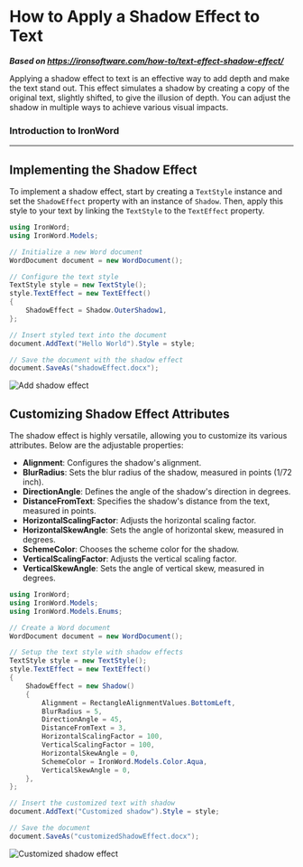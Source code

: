 # How to Apply a Shadow Effect to Text

***Based on <https://ironsoftware.com/how-to/text-effect-shadow-effect/>***


Applying a shadow effect to text is an effective way to add depth and make the text stand out. This effect simulates a shadow by creating a copy of the original text, slightly shifted, to give the illusion of depth. You can adjust the shadow in multiple ways to achieve various visual impacts.

<h3>Introduction to IronWord</h3>

-------------------------------

## Implementing the Shadow Effect

To implement a shadow effect, start by creating a `TextStyle` instance and set the `ShadowEffect` property with an instance of `Shadow`. Then, apply this style to your text by linking the `TextStyle` to the `TextEffect` property.

```cs
using IronWord;
using IronWord.Models;

// Initialize a new Word document
WordDocument document = new WordDocument();

// Configure the text style
TextStyle style = new TextStyle();
style.TextEffect = new TextEffect()
{
    ShadowEffect = Shadow.OuterShadow1,
};

// Insert styled text into the document
document.AddText("Hello World").Style = style;

// Save the document with the shadow effect
document.SaveAs("shadowEffect.docx");
```

<div class="content-img-align-center">
    <div class="center-image-wrapper">
         <img src="https://ironsoftware.com/static-assets/word/how-to/text-effect-shadow-effect/shadow-effect.webp" alt="Add shadow effect" class="img-responsive add-shadow">
    </div>
</div>

## Customizing Shadow Effect Attributes

The shadow effect is highly versatile, allowing you to customize its various attributes. Below are the adjustable properties:

- **Alignment**: Configures the shadow's alignment.
- **BlurRadius**: Sets the blur radius of the shadow, measured in points (1/72 inch).
- **DirectionAngle**: Defines the angle of the shadow's direction in degrees.
- **DistanceFromText**: Specifies the shadow's distance from the text, measured in points.
- **HorizontalScalingFactor**: Adjusts the horizontal scaling factor.
- **HorizontalSkewAngle**: Sets the angle of horizontal skew, measured in degrees.
- **SchemeColor**: Chooses the scheme color for the shadow.
- **VerticalScalingFactor**: Adjusts the vertical scaling factor.
- **VerticalSkewAngle**: Sets the angle of vertical skew, measured in degrees.

```cs
using IronWord;
using IronWord.Models;
using IronWord.Models.Enums;

// Create a Word document
WordDocument document = new WordDocument();

// Setup the text style with shadow effects
TextStyle style = new TextStyle();
style.TextEffect = new TextEffect()
{
    ShadowEffect = new Shadow()
    {
        Alignment = RectangleAlignmentValues.BottomLeft,
        BlurRadius = 5,
        DirectionAngle = 45,
        DistanceFromText = 3,
        HorizontalScalingFactor = 100,
        VerticalScalingFactor = 100,
        HorizontalSkewAngle = 0,
        SchemeColor = IronWord.Models.Color.Aqua,
        VerticalSkewAngle = 0,
    },
};

// Insert the customized text with shadow
document.AddText("Customized shadow").Style = style;

// Save the document
document.SaveAs("customizedShadowEffect.docx");
```

<div class="content-img-align-center">
    <div class="center-image-wrapper">
         <img src="https://ironsoftware.com/static-assets/word/how-to/text-effect-shadow-effect/customized-shadow.webp" alt="Customized shadow effect" class="img-responsive add-shadow">
    </div>
</div>